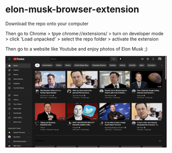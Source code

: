 # elon-musk-browser-extension

  Download the repo onto your computer
  
  Then go to Chrome > tpye chrome://extensions/ > turn on developer mode > click 'Load unpacked' > select the repo folder > activate the extension
  
 Then go to a website like Youtube and enjoy photos of Elon Musk ;)
 
 ![elon-musk-extension.png](https://github.com/qphan02/browser-extension/blob/master/images/elon-musk-extension.png)
